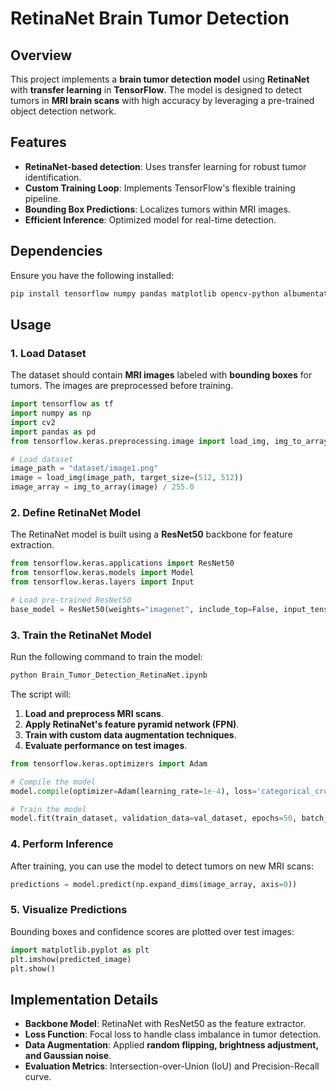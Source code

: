 # RetinaNet Brain Tumor Detection

## Overview
This project implements a **brain tumor detection model** using **RetinaNet** with **transfer learning** in **TensorFlow**. The model is designed to detect tumors in **MRI brain scans** with high accuracy by leveraging a pre-trained object detection network.

## Features
- **RetinaNet-based detection**: Uses transfer learning for robust tumor identification.
- **Custom Training Loop**: Implements TensorFlow's flexible training pipeline.
- **Bounding Box Predictions**: Localizes tumors within MRI images.
- **Efficient Inference**: Optimized model for real-time detection.

## Dependencies
Ensure you have the following installed:
```bash
pip install tensorflow numpy pandas matplotlib opencv-python albumentations
```

## Usage
### 1. Load Dataset
The dataset should contain **MRI images** labeled with **bounding boxes** for tumors. The images are preprocessed before training.

```python
import tensorflow as tf
import numpy as np
import cv2
import pandas as pd
from tensorflow.keras.preprocessing.image import load_img, img_to_array

# Load dataset
image_path = "dataset/image1.png"
image = load_img(image_path, target_size=(512, 512))
image_array = img_to_array(image) / 255.0
```

### 2. Define RetinaNet Model
The RetinaNet model is built using a **ResNet50** backbone for feature extraction.
```python
from tensorflow.keras.applications import ResNet50
from tensorflow.keras.models import Model
from tensorflow.keras.layers import Input

# Load pre-trained ResNet50
base_model = ResNet50(weights="imagenet", include_top=False, input_tensor=Input(shape=(512, 512, 3)))
```

### 3. Train the RetinaNet Model
Run the following command to train the model:
```python
python Brain_Tumor_Detection_RetinaNet.ipynb
```

The script will:
1. **Load and preprocess MRI scans**.
2. **Apply RetinaNet's feature pyramid network (FPN)**.
3. **Train with custom data augmentation techniques**.
4. **Evaluate performance on test images**.

```python
from tensorflow.keras.optimizers import Adam

# Compile the model
model.compile(optimizer=Adam(learning_rate=1e-4), loss='categorical_crossentropy', metrics=['accuracy'])

# Train the model
model.fit(train_dataset, validation_data=val_dataset, epochs=50, batch_size=16)
```

### 4. Perform Inference
After training, you can use the model to detect tumors on new MRI scans:
```python
predictions = model.predict(np.expand_dims(image_array, axis=0))
```

### 5. Visualize Predictions
Bounding boxes and confidence scores are plotted over test images:
```python
import matplotlib.pyplot as plt
plt.imshow(predicted_image)
plt.show()
```

## Implementation Details
- **Backbone Model**: RetinaNet with ResNet50 as the feature extractor.
- **Loss Function**: Focal loss to handle class imbalance in tumor detection.
- **Data Augmentation**: Applied **random flipping, brightness adjustment, and Gaussian noise**.
- **Evaluation Metrics**: Intersection-over-Union (IoU) and Precision-Recall curve.
